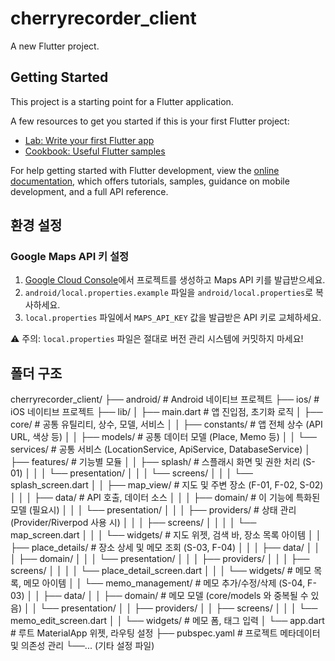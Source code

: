 # cherryrecorder_client

A new Flutter project.

## Getting Started

This project is a starting point for a Flutter application.

A few resources to get you started if this is your first Flutter project:

- [Lab: Write your first Flutter app](https://docs.flutter.dev/get-started/codelab)
- [Cookbook: Useful Flutter samples](https://docs.flutter.dev/cookbook)

For help getting started with Flutter development, view the
[online documentation](https://docs.flutter.dev/), which offers tutorials,
samples, guidance on mobile development, and a full API reference.

## 환경 설정

### Google Maps API 키 설정

1. [Google Cloud Console](https://console.cloud.google.com/)에서 프로젝트를 생성하고 Maps API 키를 발급받으세요.
2. `android/local.properties.example` 파일을 `android/local.properties`로 복사하세요.
3. `local.properties` 파일에서 `MAPS_API_KEY` 값을 발급받은 API 키로 교체하세요.

⚠️ 주의: `local.properties` 파일은 절대로 버전 관리 시스템에 커밋하지 마세요!

## 폴더 구조

cherryrecorder_client/
├── android/                 # Android 네이티브 프로젝트
├── ios/                     # iOS 네이티브 프로젝트
├── lib/
│   ├── main.dart             # 앱 진입점, 초기화 로직
│   ├── core/                 # 공통 유틸리티, 상수, 모델, 서비스
│   │   ├── constants/        # 앱 전체 상수 (API URL, 색상 등)
│   │   ├── models/           # 공통 데이터 모델 (Place, Memo 등)
│   │   └── services/         # 공통 서비스 (LocationService, ApiService, DatabaseService)
│   ├── features/             # 기능별 모듈
│   │   ├── splash/           # 스플래시 화면 및 권한 처리 (S-01)
│   │   │   └── presentation/
│   │   │       └── screens/
│   │   │           └── splash_screen.dart
│   │   ├── map_view/         # 지도 및 주변 장소 (F-01, F-02, S-02)
│   │   │   ├── data/         # API 호출, 데이터 소스
│   │   │   ├── domain/       # 이 기능에 특화된 모델 (필요시)
│   │   │   └── presentation/
│   │   │       ├── providers/  # 상태 관리 (Provider/Riverpod 사용 시)
│   │   │       ├── screens/
│   │   │       │   └── map_screen.dart
│   │   │       └── widgets/    # 지도 위젯, 검색 바, 장소 목록 아이템
│   │   ├── place_details/    # 장소 상세 및 메모 조회 (S-03, F-04)
│   │   │   ├── data/
│   │   │   ├── domain/
│   │   │   └── presentation/
│   │   │       ├── providers/
│   │   │       ├── screens/
│   │   │       │   └── place_detail_screen.dart
│   │   │       └── widgets/    # 메모 목록, 메모 아이템
│   │   └── memo_management/  # 메모 추가/수정/삭제 (S-04, F-03)
│   │       ├── data/
│   │       ├── domain/       # 메모 모델 (core/models 와 중복될 수 있음)
│   │       └── presentation/
│   │           ├── providers/
│   │           ├── screens/
│   │           │   └── memo_edit_screen.dart
│   │           └── widgets/    # 메모 폼, 태그 입력
│   └── app.dart              # 루트 MaterialApp 위젯, 라우팅 설정
├── pubspec.yaml             # 프로젝트 메타데이터 및 의존성 관리
└──... (기타 설정 파일)